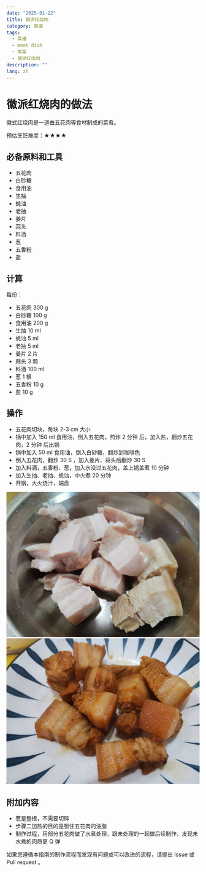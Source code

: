 ```yaml
---
date: "2025-01-22"
title: 徽派红烧肉
category: 菜谱
tags:
  - 菜谱
  - meat dish
  - 荤菜
  - 徽派红烧肉
description: ""
lang: zh
---
```


# 徽派红烧肉的做法

徽式红烧肉是一道由五花肉等食材制成的菜肴。

预估烹饪难度：★★★★

## 必备原料和工具

* 五花肉
* 白砂糖
* 食用油
* 生抽
* 蚝油
* 老抽
* 姜片
* 蒜头
* 料酒
* 葱
* 五香粉
* 盐

## 计算

每份：

* 五花肉 300 g
* 白砂糖 100 g
* 食用油 200 g
* 生抽 10 ml
* 蚝油 5 ml
* 老抽 5 ml
* 姜片 2 片
* 蒜头 3 颗
* 料酒 100 ml
* 葱 1 根
* 五香粉 10 g
* 盐 10 g

## 操作

* 五花肉切块，每块 2-3 cm 大小
* 锅中加入 150 ml 食用油，倒入五花肉，煎炸 2 分钟 后，加入盐，翻炒五花肉，2 分钟 后出锅
* 锅中加入 50 ml 食用油，倒入白砂糖，翻炒到咖啡色
* 倒入五花肉，翻炒 30 S ，加入姜片、蒜头后翻炒 30 S
* 加入料酒，五香粉、葱，加入水没过五花肉，盖上锅盖煮 10 分钟
* 加入生抽、老抽、蚝油，中火煮 20 分钟
* 开锅，大火烧汁，端盘

![示例菜成品](./1.jpeg)
![示例菜成品](./2.jpeg)

## 附加内容

* 葱是整根，不需要切碎
* 步骤二加盐的目的是锁住五花肉的油脂
* 制作过程，用部分五花肉做了水煮处理，跟未处理的一起做后续制作，发现未水煮的肉质更 Q 弹

如果您遵循本指南的制作流程而发现有问题或可以改进的流程，请提出 Issue 或 Pull request 。

